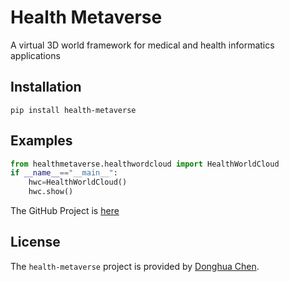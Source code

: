 # Health Metaverse

A virtual 3D world framework for medical and health informatics applications

## Installation
```pip
pip install health-metaverse
```

## Examples
```python
from healthmetaverse.healthwordcloud import HealthWorldCloud
if __name__=="__main__":
    hwc=HealthWorldCloud()
    hwc.show()
```

The GitHub Project is [here](https://github.com/dhchenx/health-metaverse)

## License
The `health-metaverse` project is provided by [Donghua Chen](https://github.com/dhchenx). 

